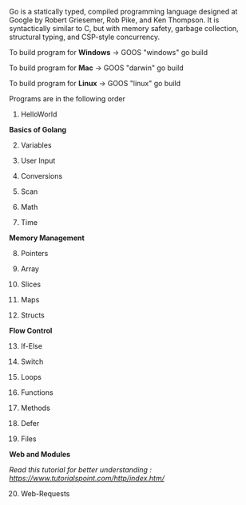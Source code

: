 Go is a statically typed, compiled programming language designed at Google by Robert Griesemer, Rob Pike, and Ken Thompson. It is syntactically similar to C, but with memory safety, garbage collection, structural typing, and CSP-style concurrency.

To build program for **Windows** -> GOOS "windows" go build

To build program for **Mac**     -> GOOS "darwin" go build

To build program for **Linux**   -> GOOS "linux" go build


Programs are in the following order

1. HelloWorld

**Basics of Golang**

2. Variables

3. User Input

4. Conversions

5. Scan

6. Math

7. Time

**Memory Management**

8. Pointers

9. Array

10. Slices

11. Maps

12. Structs

**Flow Control**

13. If-Else

14. Switch

15. Loops

16. Functions

17. Methods

18. Defer

19. Files

**Web and Modules**

*Read this tutorial for better understanding : https://www.tutorialspoint.com/http/index.htm/*

20. Web-Requests